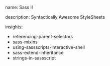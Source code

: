 name: Sass II

description: Syntactically Awesome StyleSheets 

insights:
  - referencing-parent-selectors
  - sass-mixins
  - using-sassscripts-interactive-shell
  - sass-extend-inheritance
  - strings-in-sassscript
 
